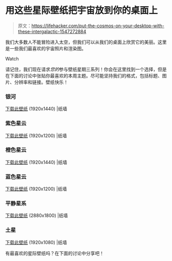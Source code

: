 # 用这些星际壁纸把宇宙放到你的桌面上

> 原文：<https://lifehacker.com/put-the-cosmos-on-your-desktop-with-these-intergalactic-1547272884>

我们大多数人不能冒险进入太空，但我们可以从我们的桌面上欣赏它的美丽。这里是一些我们最喜欢的宇宙照片和渲染图。

Watch

请记住，我们现在请求*您的*参与壁纸星期三系列！你会在这里找到一个选择，但是在下面的讨论中张贴你最喜欢的本周主题。尽可能坚持我们的格式，包括标题、图片、分辨率和链接。壁纸快乐！

### 银河

[下载此壁纸](http://thepaperwall.com/wallpaper.php?view=0bca607419d742279abffe64e62976ce0a9b582e) (1920x1440) |纸墙

### 紫色星云

[下载此壁纸](http://thepaperwall.com/wallpaper.php?view=65ddf01b278c170bdedb64967fb5c0c7e2f96b75) (1920x1200) |纸墙

### 橙色星云

[下载此壁纸](http://thepaperwall.com/wallpaper.php?view=bc27f801ac53ba47698f4ebf029897f6d6c0e41a) (1920x1440) |纸墙

### 蓝色星云

[下载此壁纸](http://thepaperwall.com/wallpaper.php?view=3669731ff9f7d9853ebc728cb0f501defb91e666) (1920x1200) |纸墙

### 平静星系

[下载此壁纸](http://thepaperwall.com/wallpaper.php?view=af9b86e708b3c62c5fd3a5a6b2083bdb97d8e280) (2880x1800) |纸墙

### 土星

[下载此壁纸](http://thepaperwall.com/wallpaper.php?view=b0b1af6a97da5be63563833bb7ba11415c2baa78) (1920x1080) |纸墙

有最喜欢的星际壁纸吗？在下面的讨论中分享吧！